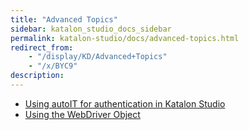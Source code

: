 ```yaml
---
title: "Advanced Topics" 
sidebar: katalon_studio_docs_sidebar
permalink: katalon-studio/docs/advanced-topics.html 
redirect_from:
    - "/display/KD/Advanced+Topics"
    - "/x/BYC9"
description: 
---
```

*   [Using autoIT for authentication in Katalon Studio](/display/KD/Using+autoIT+for+authentication+in+Katalon+Studio)
*   [Using the WebDriver Object](/display/KD/Using+the+WebDriver+Object)
